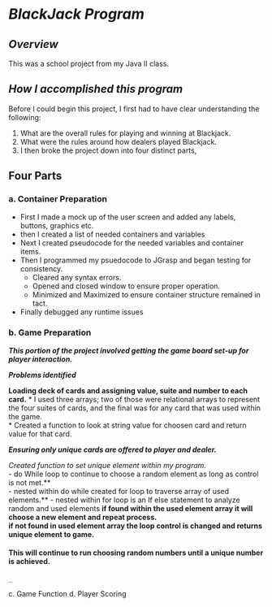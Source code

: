 # **_BlackJack Program_**

## **_Overview_**
This was a school project from my Java II class.  

## **_How I accomplished this program_**

Before I could begin this project, I first had to have clear understanding the following: 
1. What are the overall rules for playing and winning at Blackjack.  
2. What were the rules around how dealers played Blackjack. 
3. I then broke the project down into four distinct parts, 

## **Four Parts** 

  ### a. Container Preparation
   * First I made a mock up of the user screen and added any labels, buttons, graphics etc.  
   * then I created a list of needed containers and variables 
   * Next I created pseudocode for the needed variables and container items.  
   * Then I programmed my psuedocode to JGrasp and began testing for consistency. 
     - Cleared any syntax errors. 
     - Opened and closed window to ensure proper operation.
     - Minimized and Maximized to ensure container structure remained in tact.  
   * Finally debugged any runtime issues
    
  ### b. Game Preparation
   **_This portion of the project involved getting the game board set-up for player interaction._** 
    
   **_Problems identified_**
     
   **Loading deck of cards and assigning value, suite and number to each card.**
    * I used three arrays; two of those were relational arrays to represent the four suites of cards, 
    and the final was for any card that was used within the game.  
    * Created a function to look at string value for choosen card and return value for that card.
      
   **_Ensuring only unique cards are offered to player and dealer._** 
      
   *Created function to set unique element within my program.*  
      - do While loop to continue to choose a random element as long as control is not met.**  
      - nested within do while created for loop to traverse array of used elements.** 
      - nested within for loop is an If else statement to analyze random and used elements 
      **if found within the used element array it will choose a new element and repeat process.**  
      **if not found in used element array the loop control is changed and returns unique element to game.**
      
   #### **This will continue to run choosing random numbers until a unique number is achieved.**
      
    _

  c. Game Function
  d. Player Scoring
